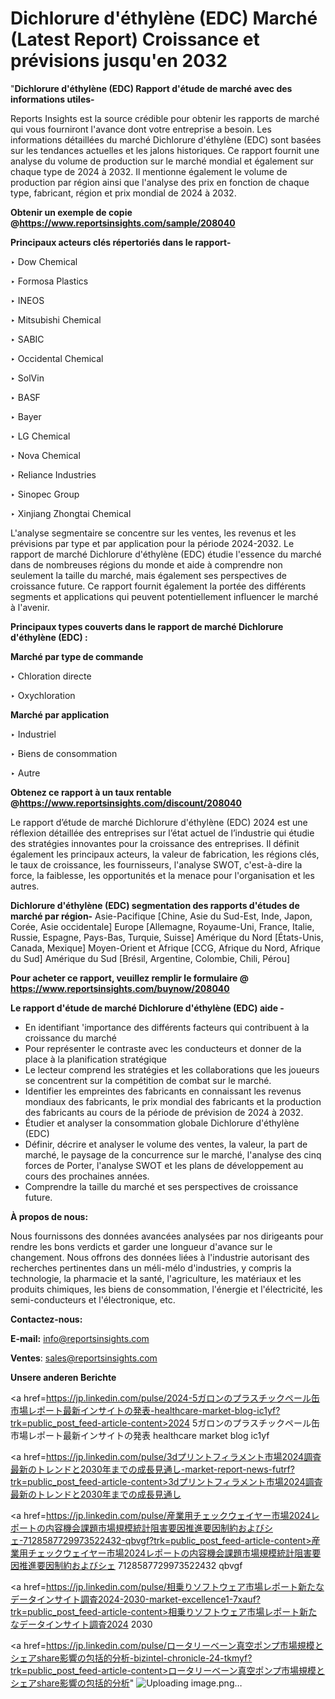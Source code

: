 # Dichlorure d'éthylène (EDC) Marché (Latest Report) Croissance et prévisions jusqu'en 2032

"<strong>Dichlorure d'éthylène (EDC) Rapport d'étude de marché avec des informations utiles-</strong>

Reports Insights est la source crédible pour obtenir les rapports de marché qui vous fourniront l'avance dont votre entreprise a besoin. Les informations détaillées du marché Dichlorure d'éthylène (EDC) sont basées sur les tendances actuelles et les jalons historiques. Ce rapport fournit une analyse du volume de production sur le marché mondial et également sur chaque type de 2024 à 2032. Il mentionne également le volume de production par région ainsi que l'analyse des prix en fonction de chaque type, fabricant, région et prix mondial de 2024 à 2032.

<strong><b>Obtenir un exemple de copie @</b></strong><a href=https://www.reportsinsights.com/sample/208040><strong><b>https://www.reportsinsights.com/sample/208040</b></strong></a>

<b>Principaux acteurs clés répertoriés dans le rapport-</b>

<b> </b>‣ Dow Chemical

‣ Formosa Plastics

‣ INEOS

‣ Mitsubishi Chemical

‣ SABIC

‣ Occidental Chemical

‣ SolVin

‣ BASF

‣ Bayer

‣ LG Chemical

‣ Nova Chemical

‣ Reliance Industries

‣ Sinopec Group

‣ Xinjiang Zhongtai Chemical

L'analyse segmentaire se concentre sur les ventes, les revenus et les prévisions par type et par application pour la période 2024-2032. Le rapport de marché Dichlorure d'éthylène (EDC) étudie l'essence du marché dans de nombreuses régions du monde et aide à comprendre non seulement la taille du marché, mais également ses perspectives de croissance future. Ce rapport fournit également la portée des différents segments et applications qui peuvent potentiellement influencer le marché à l'avenir.

<strong>Principaux types couverts dans le rapport de marché Dichlorure d'éthylène (EDC) :</strong>

<strong>Marché par type de commande</strong>

‣ Chloration directe

‣ Oxychloration

<strong>Marché par application</strong>

‣ Industriel

‣ Biens de consommation

‣ Autre

<strong><b>Obtenez ce rapport à un taux rentable @</b></strong><a href=https://www.reportsinsights.com/discount/208040><strong><b>https://www.reportsinsights.com/discount/208040</b></strong></a>

Le rapport d’étude de marché Dichlorure d'éthylène (EDC) 2024 est une réflexion détaillée des entreprises sur l’état actuel de l’industrie qui étudie des stratégies innovantes pour la croissance des entreprises. Il définit également les principaux acteurs, la valeur de fabrication, les régions clés, le taux de croissance, les fournisseurs, l'analyse SWOT, c'est-à-dire la force, la faiblesse, les opportunités et la menace pour l'organisation et les autres.

<strong>Dichlorure d'éthylène (EDC) segmentation des rapports d'études de marché par région-</strong>
Asie-Pacifique [Chine, Asie du Sud-Est, Inde, Japon, Corée, Asie occidentale]
Europe [Allemagne, Royaume-Uni, France, Italie, Russie, Espagne, Pays-Bas, Turquie, Suisse]
Amérique du Nord [États-Unis, Canada, Mexique]
Moyen-Orient et Afrique [CCG, Afrique du Nord, Afrique du Sud]
Amérique du Sud [Brésil, Argentine, Colombie, Chili, Pérou]

<strong>Pour acheter ce rapport, veuillez remplir le formulaire @   <a href=https://www.reportsinsights.com/buynow/208040>https://www.reportsinsights.com/buynow/208040</a></strong>

<strong>Le rapport d'étude de marché Dichlorure d'éthylène (EDC) aide -</strong>
<ul>
  <li>En identifiant 'importance des différents facteurs qui contribuent à la croissance du marché</li>
  <li>Pour représenter le contraste avec les conducteurs et donner de la place à la planification stratégique</li>
  <li>Le lecteur comprend les stratégies et les collaborations que les joueurs se concentrent sur la compétition de combat sur le marché.</li>
  <li>Identifier les empreintes des fabricants en connaissant les revenus mondiaux des fabricants, le prix mondial des fabricants et la production des fabricants au cours de la période de prévision de 2024 à 2032.</li>
  <li>Étudier et analyser la consommation globale Dichlorure d'éthylène (EDC)</li>
  <li>Définir, décrire et analyser le volume des ventes, la valeur, la part de marché, le paysage de la concurrence sur le marché, l'analyse des cinq forces de Porter, l'analyse SWOT et les plans de développement au cours des prochaines années.</li>
  <li>Comprendre la taille du marché et ses perspectives de croissance future.</li>
</ul>
<strong>À propos de nous:</strong>

Nous fournissons des données avancées analysées par nos dirigeants pour rendre les bons verdicts et garder une longueur d'avance sur le changement. Nous offrons des données liées à l'industrie autorisant des recherches pertinentes dans un méli-mélo d'industries, y compris la technologie, la pharmacie et la santé, l'agriculture, les matériaux et les produits chimiques, les biens de consommation, l'énergie et l'électricité, les semi-conducteurs et l'électronique, etc.

<strong>Contactez-nous:</strong>

<strong>E-mail:</strong> <a href=mailto:info@reportsinsights.com>info@reportsinsights.com</a>

<strong>Ventes</strong>: <a href=mailto:sales@reportsinsights.com>sales@reportsinsights.com</a>

<strong>Unsere anderen Berichte</strong>

<a href=https://jp.linkedin.com/pulse/2024-5ガロンのプラスチックペール缶市場レポート最新インサイトの発表-healthcare-market-blog-ic1yf?trk=public_post_feed-article-content>2024 5ガロンのプラスチックペール缶市場レポート最新インサイトの発表 healthcare market blog ic1yf</a>

<a href=https://jp.linkedin.com/pulse/3dプリントフィラメント市場2024調査最新のトレンドと2030年までの成長見通し-market-report-news-futrf?trk=public_post_feed-article-content>3dプリントフィラメント市場2024調査最新のトレンドと2030年までの成長見通し</a>

<a href=https://jp.linkedin.com/pulse/産業用チェックウェイヤー市場2024レポートの内容機会課題市場規模統計阻害要因推進要因制約およびシェ-7128587729973522432-qbvgf?trk=public_post_feed-article-content>産業用チェックウェイヤー市場2024レポートの内容機会課題市場規模統計阻害要因推進要因制約およびシェ 7128587729973522432 qbvgf</a>

<a href=https://jp.linkedin.com/pulse/相乗りソフトウェア市場レポート新たなデータインサイト調査2024-2030-market-excellence1-7xauf?trk=public_post_feed-article-content>相乗りソフトウェア市場レポート新たなデータインサイト調査2024 2030</a>

<a href=https://jp.linkedin.com/pulse/ロータリーベーン真空ポンプ市場規模とシェアshare影響の包括的分析-bizintel-chronicle-24-tkmyf?trk=public_post_feed-article-content>ロータリーベーン真空ポンプ市場規模とシェアshare影響の包括的分析</a>"
![Uploading image.png…]()
